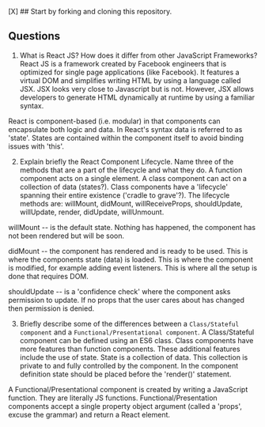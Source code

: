 [X] ## Start by forking and cloning this repository.
## Questions
1. What is React JS? How does it differ from other JavaScript Frameworks?
React JS is a framework created by Facebook engineers that is optimized for single page applications (like Facebook).  It features a virtual DOM and simplifies writing HTML by using a language called JSX.  JSX looks very close to Javascript but is not.  However, JSX allows developers to generate HTML dynamically at runtime by using a familiar syntax.

React is component-based (i.e. modular) in that components can encapsulate both logic and data.  In React's syntax data is referred to as 'state'.  States are contained within the component itself to avoid binding issues with 'this'.

2. Explain briefly the React Component Lifecycle. Name three of the methods that are a part of the lifecycle and what they do.
A function component acts on a single element.  A class component can act on a collection of data (states?).  Class components have a 'lifecycle' spanning their entire existence ('cradle to grave'?).  The lifecycle methods are:  willMount, didMount, willReceiveProps, shouldUpdate, willUpdate, render, didUpdate, willUnmount.

willMount -- is the default state.  Nothing has happened, the component has not been rendered but will be soon.

didMount -- the component has rendered and is ready to be used.  This is where the components state (data) is loaded.  This is where the component is modified, for example adding event listeners.  This is where all the setup is done that requires DOM.

shouldUpdate -- is a 'confidence check' where the component asks permission to update.  If no props that the user cares about has changed then permission is denied.

3. Briefly describe some of the differences between a `Class/Stateful component` and a `Functional/Presentational component`.
A Class/Stateful component can be defined using an ES6 class.  Class components have more features than function components.  These additional features include the use of state.  State is a collection of data.  This collection is private to and fully controlled by the component.  In the component definition state should be placed before the 'render()' statement.

A Functional/Presentational component is created by writing a JavaScript function.  They are literally JS functions.  Functional/Presentation components accept a single property object argument (called a 'props', excuse the grammar) and return a React element.

